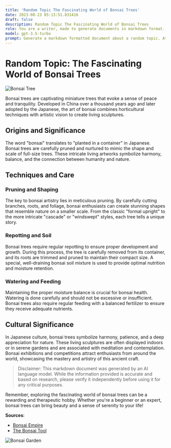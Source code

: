```yaml
---
title: 'Random Topic The Fascinating World of Bonsai Trees'
date: 2023-08-23 05:13:51.831416
draft: false
description: Random Topic The Fascinating World of Bonsai Trees
role: You are a writer, made to generate documents in markdown format. It is very important that all of the documents you generate are in valid markdown format.
model: gpt-3.5-turbo
prompt: Generate a markdown formatted document about a random topic. At the bottom, include a disclaimer explaining that the document was generated by you. The first line of the document should be the title. Make sure that the entire document is in proper markdown format, using a mix of various tags to make the document visually appealing.
---
```


# Random Topic: The Fascinating World of Bonsai Trees

![Bonsai Tree](https://example.com/bonsai.jpg)

Bonsai trees are captivating miniature trees that evoke a sense of peace and tranquility. Developed in China over a thousand years ago and later adopted by the Japanese, the art of bonsai combines horticultural techniques with artistic vision to create living sculptures.

## Origins and Significance

The word "bonsai" translates to "planted in a container" in Japanese. Bonsai trees are carefully pruned and nurtured to mimic the shape and scale of full-size trees. These intricate living artworks symbolize harmony, balance, and the connection between humanity and nature.

## Techniques and Care

### Pruning and Shaping

The key to bonsai artistry lies in meticulous pruning. By carefully cutting branches, roots, and foliage, bonsai enthusiasts can create stunning shapes that resemble nature on a smaller scale. From the classic "formal upright" to the more intricate "cascade" or "windswept" styles, each tree tells a unique story.

### Repotting and Soil

Bonsai trees require regular repotting to ensure proper development and growth. During this process, the tree is carefully removed from its container, and its roots are trimmed and pruned to maintain their compact size. A special, well-draining bonsai soil mixture is used to provide optimal nutrition and moisture retention.

### Watering and Feeding

Maintaining the proper moisture balance is crucial for bonsai health. Watering is done carefully and should not be excessive or insufficient. Bonsai trees also require regular feeding with a balanced fertilizer to ensure they receive adequate nutrients.

## Cultural Significance

In Japanese culture, bonsai trees symbolize harmony, patience, and a deep appreciation for nature. These living sculptures are often displayed indoors or in serene gardens and are associated with meditation and contemplation. Bonsai exhibitions and competitions attract enthusiasts from around the world, showcasing the mastery and artistry of this ancient craft.

>Disclaimer: This markdown document was generated by an AI language model. While the information provided is accurate and based on research, please verify it independently before using it for any critical purposes.

Remember, exploring the fascinating world of bonsai trees can be a rewarding and therapeutic hobby. Whether you're a beginner or an expert, bonsai trees can bring beauty and a sense of serenity to your life!

**Sources**:
- [Bonsai Empire](https://www.bonsaiempire.com)
- [The Bonsai Tool](http://www.thebonsaitool.com)

![Bonsai Garden](https://example.com/bonsai-garden.jpg)